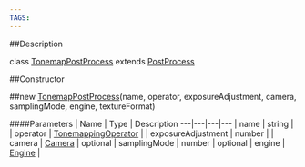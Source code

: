 ```yaml
---
TAGS:
---
```


##Description

class [TonemapPostProcess](/classes/2.2/TonemapPostProcess) extends [PostProcess](/classes/2.2/PostProcess)



##Constructor

##new [TonemapPostProcess](/classes/2.2/TonemapPostProcess)(name, operator, exposureAdjustment, camera, samplingMode, engine, textureFormat)



####Parameters
 | Name | Type | Description
---|---|---|---
 | name | string | 
 | operator | [TonemappingOperator](/classes/2.2/TonemappingOperator) | 
 | exposureAdjustment | number | 
 | camera | [Camera](/classes/2.2/Camera) | 
optional | samplingMode | number | 
optional | engine | [Engine](/classes/2.2/Engine) | 
